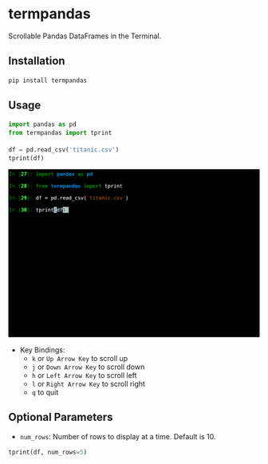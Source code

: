 # termpandas
Scrollable Pandas DataFrames in the Terminal.

## Installation

```bash
pip install termpandas
```

## Usage

```python
import pandas as pd
from termpandas import tprint

df = pd.read_csv('titanic.csv')
tprint(df)
```

![tprint_demo.gif](https://raw.githubusercontent.com/juan-esteban-berger/termpandas/main/tprint_demo.gif)

- Key Bindings:
    - `k` or `Up Arrow Key` to scroll up
    - `j` or `Down Arrow Key` to scroll down
    - `h` or `Left Arrow Key` to scroll left
    - `l` or `Right Arrow Key` to scroll right
    - `q` to quit

## Optional Parameters

- `num_rows`: Number of rows to display at a time. Default is 10.
```python
tprint(df, num_rows=5)
```
